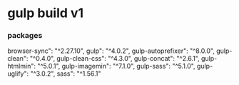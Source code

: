 # gulp build v1
### packages
browser-sync": "^2.27.10",
gulp": "^4.0.2",
gulp-autoprefixer": "^8.0.0",
gulp-clean": "^0.4.0",
gulp-clean-css": "^4.3.0",
gulp-concat": "^2.6.1",
gulp-htmlmin": "^5.0.1",
gulp-imagemin": "^7.1.0",
gulp-sass": "^5.1.0",
gulp-uglify": "^3.0.2",
sass": "^1.56.1"